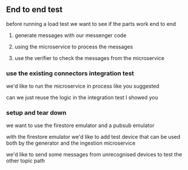 ## End to end test

before running a load test we want to see if the parts work end to end

1) generate messages with our messenger code

2) using the microservice to process the messages

3) use the verifier to check the messages from the microservice

### use the existing connectors integration test

we'd like to run the microservice in process like you suggested

can we just reuse the logic in the integration test I showed you

### setup and tear down

we want to use the firestore emulator and a pubsub emulator

with the firestore emulator we'd like to add test device that can be used both 
by the generator and the ingestion microservice

we'd like to send some messages from unrecognised devices to test the other topic path